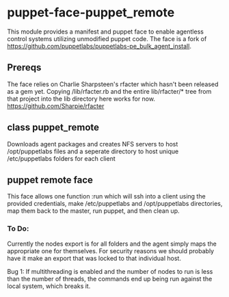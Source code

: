 # puppet-face-puppet_remote

This module provides a manifest and puppet face to enable agentless control systems utilizing unmodified puppet code. The face is a fork of https://github.com/puppetlabs/puppetlabs-pe_bulk_agent_install.

## Prereqs

The face relies on Charlie Sharpsteen's rfacter which hasn't been released as a gem yet. Copying /lib/rfacter.rb and the entire lib/rfacter/* tree from that project into the lib directory here works for now.
https://github.com/Sharpie/rfacter

## class puppet_remote

Downloads agent packages and creates NFS servers to host /opt/puppetlabs files
and a seperate directory to host unique /etc/puppetlabs folders for each client

## puppet remote face

This face allows one function :run which will ssh into a client using the
provided credentials, make /etc/puppetlabs and /opt/puppetlabs directories, map
them back to the master, run puppet, and then clean up.

### To Do:

Currently the nodes export is for all folders and the agent simply maps the appropriate one for themselves. For security reasons we should probably have it make an export that was locked to that individual host.

Bug 1: If multithreading is enabled and the number of nodes to run is less than
the number of threads, the commands end up being run against the local system, 
which breaks it.
